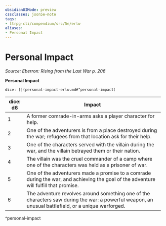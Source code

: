 ```yaml
---
obsidianUIMode: preview
cssclasses: json5e-note
tags:
- ttrpg-cli/compendium/src/5e/erlw
aliases:
- Personal Impact
---
```

# Personal Impact
*Source: Eberron: Rising from the Last War p. 206* 

**Personal Impact**

`dice: [](personal-impact-erlw.md#^personal-impact)`

| dice: d6 | Impact |
|----------|--------|
| 1 | A former comrade-in-arms asks a player character for help. |
| 2 | One of the adventurers is from a place destroyed during the war; refugees from that location ask for their help. |
| 3 | One of the characters served with the villain during the war, and the villain betrayed them or their nation. |
| 4 | The villain was the cruel commander of a camp where one of the characters was held as a prisoner of war. |
| 5 | One of the adventurers made a promise to a comrade during the war, and achieving the goal of the adventure will fulfill that promise. |
| 6 | The adventure revolves around something one of the characters saw during the war: a powerful weapon, an unusual battlefield, or a unique warforged. |
^personal-impact